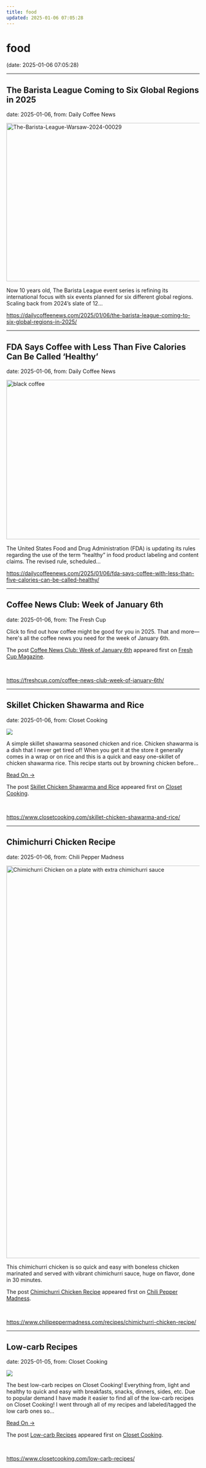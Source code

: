 ```yaml
---
title: food
updated: 2025-01-06 07:05:28
---
```


# food

(date: 2025-01-06 07:05:28)

---

## The Barista League Coming to Six Global Regions in 2025

date: 2025-01-06, from: Daily Coffee News

<div><img width="620" height="413" src="https://dailycoffeenews.com/wp-content/uploads/2025/01/The-Barista-League-Warsaw-2024-00029-620x413.jpg" class="attachment-large size-large wp-post-image" alt="The-Barista-League-Warsaw-2024-00029" style="margin-bottom: 15px;" decoding="async" fetchpriority="high" srcset="https://dailycoffeenews.com/wp-content/uploads/2025/01/The-Barista-League-Warsaw-2024-00029-620x413.jpg 620w, https://dailycoffeenews.com/wp-content/uploads/2025/01/The-Barista-League-Warsaw-2024-00029-300x200.jpg 300w, https://dailycoffeenews.com/wp-content/uploads/2025/01/The-Barista-League-Warsaw-2024-00029-150x100.jpg 150w, https://dailycoffeenews.com/wp-content/uploads/2025/01/The-Barista-League-Warsaw-2024-00029-768x512.jpg 768w, https://dailycoffeenews.com/wp-content/uploads/2025/01/The-Barista-League-Warsaw-2024-00029.jpg 1240w" sizes="(max-width: 620px) 100vw, 620px" /></div>Now 10 years old, The Barista League event series is refining its international focus with six events planned for six different global regions. Scaling back from 2024&#8217;s slate of 12... 

<br> 

<https://dailycoffeenews.com/2025/01/06/the-barista-league-coming-to-six-global-regions-in-2025/>

---

## FDA Says Coffee with Less Than Five Calories Can Be Called ‘Healthy’

date: 2025-01-06, from: Daily Coffee News

<div><img width="620" height="416" src="https://dailycoffeenews.com/wp-content/uploads/2025/01/black-coffee-1-620x416.jpg" class="attachment-large size-large wp-post-image" alt="black coffee" style="margin-bottom: 15px;" decoding="async" srcset="https://dailycoffeenews.com/wp-content/uploads/2025/01/black-coffee-1-620x416.jpg 620w, https://dailycoffeenews.com/wp-content/uploads/2025/01/black-coffee-1-300x201.jpg 300w, https://dailycoffeenews.com/wp-content/uploads/2025/01/black-coffee-1-150x101.jpg 150w, https://dailycoffeenews.com/wp-content/uploads/2025/01/black-coffee-1-768x515.jpg 768w, https://dailycoffeenews.com/wp-content/uploads/2025/01/black-coffee-1.jpg 1240w" sizes="(max-width: 620px) 100vw, 620px" /></div>The United States Food and Drug Administration (FDA) is updating its rules regarding the use of the term &#8220;healthy&#8221; in food product labeling and content claims. The revised rule, scheduled... 

<br> 

<https://dailycoffeenews.com/2025/01/06/fda-says-coffee-with-less-than-five-calories-can-be-called-healthy/>

---

## Coffee News Club: Week of January 6th

date: 2025-01-06, from: The Fresh Cup

<p>Click to find out how coffee might be good for you in 2025. That and more—here's all the coffee news you need for the week of January 6th. </p>
<p>The post <a href="https://freshcup.com/coffee-news-club-week-of-january-6th/">Coffee News Club: Week of January 6th</a> appeared first on <a href="https://freshcup.com">Fresh Cup Magazine</a>.</p>
 

<br> 

<https://freshcup.com/coffee-news-club-week-of-january-6th/>

---

## Skillet Chicken Shawarma and Rice

date: 2025-01-06, from: Closet Cooking

<div><img src="https://www.closetcooking.com/wp-content/uploads/2025/01/Skillet-Chicken-Shawarma-and-Rice-1200-5472.jpg"/></div>
<p>A simple skillet shawarma seasoned chicken and rice. Chicken shawarma is a dish that I never get tired of! When you get it at the store it generally comes in a wrap or on rice and this is a quick and easy one-skillet of chicken shawarma rice. This recipe starts out by browning chicken before...</p>
<p><a class="more-link" href="https://www.closetcooking.com/skillet-chicken-shawarma-and-rice/">Read On &#8594;</a></p>
<p>The post <a href="https://www.closetcooking.com/skillet-chicken-shawarma-and-rice/">Skillet Chicken Shawarma and Rice</a> appeared first on <a href="https://www.closetcooking.com">Closet Cooking</a>.</p>
 

<br> 

<https://www.closetcooking.com/skillet-chicken-shawarma-and-rice/>

---

## Chimichurri Chicken Recipe

date: 2025-01-06, from: Chili Pepper Madness

<a href="https://www.chilipeppermadness.com/recipes/chimichurri-chicken-recipe/" title="Chimichurri Chicken Recipe" rel="nofollow"><img width="683" height="1024" src="https://www.chilipeppermadness.com/wp-content/uploads/2024/11/Chimichurri-Chicken-Recipe1-683x1024.jpg" class="webfeedsFeaturedVisual wp-post-image" alt="Chimichurri Chicken on a plate with extra chimichurri sauce" style="display: block; margin: auto; margin-bottom: 5px;max-width: 100%;" link_thumbnail="1" decoding="async" fetchpriority="high" srcset="https://www.chilipeppermadness.com/wp-content/uploads/2024/11/Chimichurri-Chicken-Recipe1-683x1024.jpg 683w, https://www.chilipeppermadness.com/wp-content/uploads/2024/11/Chimichurri-Chicken-Recipe1-500x750.jpg 500w, https://www.chilipeppermadness.com/wp-content/uploads/2024/11/Chimichurri-Chicken-Recipe1-100x150.jpg 100w, https://www.chilipeppermadness.com/wp-content/uploads/2024/11/Chimichurri-Chicken-Recipe1-768x1152.jpg 768w, https://www.chilipeppermadness.com/wp-content/uploads/2024/11/Chimichurri-Chicken-Recipe1-1024x1536.jpg 1024w, https://www.chilipeppermadness.com/wp-content/uploads/2024/11/Chimichurri-Chicken-Recipe1-150x225.jpg 150w, https://www.chilipeppermadness.com/wp-content/uploads/2024/11/Chimichurri-Chicken-Recipe1.jpg 1200w" sizes="(max-width: 683px) 100vw, 683px" /></a><p>This chimichurri chicken is so quick and easy with boneless chicken marinated and served with vibrant chimichurri sauce, huge on flavor, done in 30 minutes.</p>
<p>The post <a href="https://www.chilipeppermadness.com/recipes/chimichurri-chicken-recipe/">Chimichurri Chicken Recipe</a> appeared first on <a href="https://www.chilipeppermadness.com">Chili Pepper Madness</a>.</p>
 

<br> 

<https://www.chilipeppermadness.com/recipes/chimichurri-chicken-recipe/>

---

## Low-carb Recipes

date: 2025-01-05, from: Closet Cooking

<div><img src="https://www.closetcooking.com/wp-content/uploads/2018/01/Low-carb-Recipes.jpg"/></div>
<p>The best low-carb recipes on Closet Cooking! Everything from, light and healthy to quick and easy with breakfasts, snacks, dinners, sides, etc. Due to popular demand I have made it easier to find all of the low-carb recipes on Closet Cooking! I went through all of my recipes and labeled/tagged the low carb ones so...</p>
<p><a class="more-link" href="https://www.closetcooking.com/low-carb-recipes/">Read On &#8594;</a></p>
<p>The post <a href="https://www.closetcooking.com/low-carb-recipes/">Low-carb Recipes</a> appeared first on <a href="https://www.closetcooking.com">Closet Cooking</a>.</p>
 

<br> 

<https://www.closetcooking.com/low-carb-recipes/>

